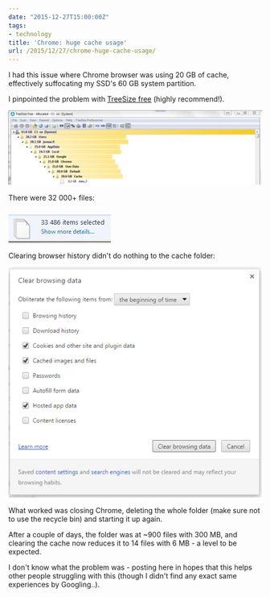 ```yaml
---
date: "2015-12-27T15:00:00Z"
tags:
- technology
title: 'Chrome: huge cache usage'
url: /2015/12/27/chrome-huge-cache-usage/
---
```


I had this issue where Chrome browser was using 20 GB of cache, effectively suffocating my SSD's 60 GB system partition.

I pinpointed the problem with [TreeSize free](https://www.jam-software.com/treesize_free/) (highly recommend!).

![](chrome-huge-cache.PNG)

There were 32 000+ files:

![](chrome-huge-cache-2.PNG)

Clearing browser history didn't do nothing to the cache folder:

![](chrome-huge-cache-3.PNG)

What worked was closing Chrome, deleting the whole folder (make sure not to use the recycle bin) and starting it up again.

After a couple of days, the folder was at ~900 files with 300 MB, and clearing the cache now reduces it to 14 files with 6 MB - a level to be expected.

I don't know what the problem was - posting here in hopes that this helps other people struggling with this (though I didn't find any exact same experiences by Googling..).
